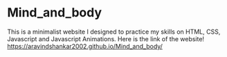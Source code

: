 # Mind_and_body
This is a minimalist website I designed to practice my skills on HTML, CSS, Javascript and Javascript Animations. 
Here is the link of the website! https://aravindshankar2002.github.io/Mind_and_body/
